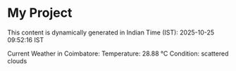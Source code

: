 # My Project

This content is dynamically generated in Indian Time (IST): 2025-10-25 09:52:16 IST


Current Weather in Coimbatore:
Temperature: 28.88 °C
Condition: scattered clouds

